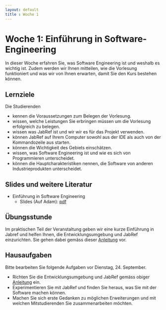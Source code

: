 ```yaml
---
layout: default
title : Woche 1
---
```


# Woche 1: Einführung in Software-Engineering

In dieser Woche erfahren Sie, was Software Engineering ist und weshalb es wichtig ist. 
Zudem werden wir Ihnen mitteilen, wie die Vorlesung funktioniert und was wir von Ihnen erwarten, damit Sie den Kurs bestehen können. 

## Lernziele 

Die Studierenden

* kennen die Voraussetzungen zum Belegen der Vorlesung.
* wissen, welche Leistungen Sie erbringen müssen um die Vorlesung erfolgreich zu belegen.
* wissen was JabRef ist und wir wir es für das Projekt verwenden. 
* können JabRef auf Ihrem Computer sowohl aus der IDE als auch von der Kommandozeile aus starten. 
* können die Wichtigkeit des Gebiets einschätzen.
* wissen, was Software Engineering ist und wie es sich von Programmieren unterscheidet.
* können die Hauptcharakteristiken nennen, die Software von anderen Industrieprodukten unterscheidet.


## Slides und weitere Literatur

* Einführung in Software Engineering
    * Slides (Auf Adam): [pdf](https://adam.unibas.ch/goto_adam_file_1873463_download.html)


## Übungsstunde

 Im praktischen Teil der Veranstaltung geben wir eine kurze Einführung in 
 Jabref und helfen Ihnen, die Entwicklungsumgebung und JabRef einzurichten. Sie gehen dabei gemäss dieser [Anleitung](../exercises/jabref-setup) vor. 


## Hausaufgaben

Bitte bearbeiten Sie folgende Aufgaben vor Dienstag, 24. September. 

* Richten Sie die Entwicklungsumgebung und JabRef gemäss obiger [Anleitung](../exercises/jabref-setup) ein. 
* Experimentieren Sie mit JabRef und finden Sie heraus, was Sie mit der Software machen können. 
* Machen Sie sich erste Gedanken zu möglichen Erweiterungen und mit welchen Mitstudierenden Sie zusammenarbeiten möchten.


